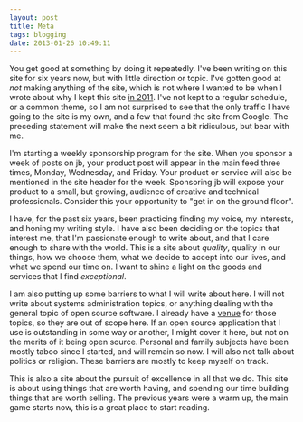 ```yaml
---
layout: post
title: Meta
tags: blogging
date: 2013-01-26 10:49:11
---
```


You get good at something by doing it repeatedly. I've been writing on this site for six years now, but with little direction or topic. I've gotten good at *not* making anything of the site, which is not where I wanted to be when I wrote about why I kept this site [in 2011][1]. I've not kept to a regular schedule, or a common theme, so I am not surprised to see that the only traffic I have going to the site is my own, and a few that found the site from Google. The preceding statement will make the next seem a bit ridiculous, but bear with me. 

I'm starting a weekly sponsorship program for the site. When you sponsor a week of posts on jb, your product post will appear in the main feed three times, Monday, Wednesday, and Friday. Your product or service will also be mentioned in the site header for the week. Sponsoring jb will expose your product to a small, but growing, audience of creative and technical professionals. Consider this your opportunity to "get in on the ground floor". 

I have, for the past six years, been practicing finding my voice, my interests, and honing my writing style. I have also been deciding on the topics that interest me, that I'm passionate enough to write about, and that I care enough to share with the world. This is a site about *quality*, quality in our things, how we choose them, what we decide to accept into our lives, and what we spend our time on. I want to shine a light on the goods and services that I find *exceptional*. 

I am also putting up some barriers to what I will write about here. I will not write about systems administration topics, or anything dealing with the general topic of open source software. I already have a [venue][2] for those topics, so they are out of scope here. If an open source application that I use is outstanding in some way or another, I might cover it here, but not on the merits of it being open source. Personal and family subjects have been mostly taboo since I started, and will remain so now. I will also not talk about politics or religion. These barriers are mostly to keep myself on track. 

This is also a site about the pursuit of excellence in all that we do. This site is about using things that are worth having, and spending our time building things that are worth selling. The previous years were a warm up, the main game starts now, this is a great place to start reading.


[1]: https://jonathanbuys.com/08-21-2011/Writing_Online.html
[2]: http://ostatic.com
